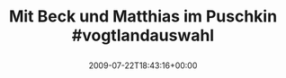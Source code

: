 ---
retweeted: false
source: <a href="http://twitter.com" rel="nofollow">Twitter Web Client</a>
entities:
  hashtags:
  - text: vogtlandauswahl
    indices:
    - '34'
    - '50'
  symbols: []
  user_mentions: []
  urls: []
display_text_range:
- '0'
- '50'
favorite_count: '0'
id_str: '2782756227'
truncated: false
retweet_count: '0'
id: '2782756227'
created_at: Wed Jul 22 18:43:16 +0000 2009
favorited: false
full_text: 'Mit Beck und Matthias im Puschkin #vogtlandauswahl'
lang: de
tags:
- vogtlandauswahl
- pesos/twitter
date: '2009-07-22T18:43:16+00:00'
src: https://twitter.com/bascht/status/2782756227
original_url: https://twitter.com/bascht/status/2782756227
type: twitter_tweet
text: 'Mit Beck und Matthias im Puschkin #vogtlandauswahl'
title: 'Mit Beck und Matthias im Puschkin #vogtlandauswahl

  '

---